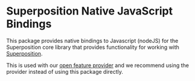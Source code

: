 # Superposition Native JavaScript Bindings

This package provides native bindings to Javascript (nodeJS) for the Superposition core library that provides functionality for working with [Superposition](https://juspay.io/superposition).

This is used with our [open feature provider](https://www.npmjs.com/package/superposition-provider) and we recommend using the provider instead of using this package directly.